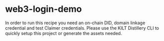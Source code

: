 # web3-login-demo
In order to run this recipe you need an on-chain DID, domain linkage credential and test Claimer credentials. Please use the KILT Distillery CLI to quickly setup this project or generate the assets needed.
